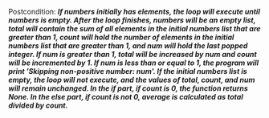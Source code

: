 Postcondition: ***If numbers initially has elements, the loop will execute until numbers is empty. After the loop finishes, numbers will be an empty list, total will contain the sum of all elements in the initial numbers list that are greater than 1, count will hold the number of elements in the initial numbers list that are greater than 1, and num will hold the last popped integer. If num is greater than 1, total will be increased by num and count will be incremented by 1. If num is less than or equal to 1, the program will print 'Skipping non-positive number: num'. If the initial numbers list is empty, the loop will not execute, and the values of total, count, and num will remain unchanged. In the if part, if count is 0, the function returns None. In the else part, if count is not 0, average is calculated as total divided by count.***